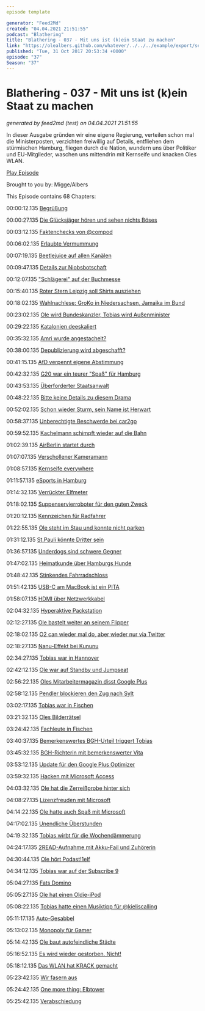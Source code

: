 ```yaml
---
episode template

generator: "Feed2Md"
created: "04.04.2021 21:51:55"
podcast: "Blathering"
title: "Blathering - 037 - Mit uns ist (k)ein Staat zu machen"
link: "https://olealbers.github.com/whatever/../../../example/export/seasons/2/2017/10/Blathering - 037 - Mit uns ist (k)ein Staat zu machen.md"
published: "Tue, 31 Oct 2017 20:53:34 +0000"
episode: "37"
Season: "37"
---
```


# Blathering - 037 - Mit uns ist (k)ein Staat zu machen
_generated by feed2md (test) on 04.04.2021 21:51:55_

In dieser Ausgabe gründen wir eine eigene Regierung, verteilen schon mal die Ministerposten, verzichten freiwillig auf Details, entfliehen dem stürmischen Hamburg, fliegen durch die Nation, wundern uns über Politiker und EU-Mitglieder, waschen uns mittendrin mit Kernseife und knacken Oles WLAN.

[Play Episode](https://www.blathering.de/podlove/file/356/s/feed/c/mp3/blathering_037.mp3)

Brought to you by: Migge/Albers

This Episode contains 68 Chapters:


00:00:12.135 [Begrüßung]()

00:00:27.135 [Die Glücksjäger hören und sehen nichts Böses](https://de.wikipedia.org/wiki/Die_Gl%C3%BCcksj%C3%A4ger)

00:03:12.135 [Faktenchecks von @compod](https://twitter.com/Bildungsgedanke/status/921473726339837952)

00:06:02.135 [Erlaubte Vermummung](https://de.wikipedia.org/wiki/Vermummungsverbot)

00:07:19.135 [Beetlejuice auf allen Kanälen](https://twitter.com/pjdoland/status/920818786248339456)

00:09:47.135 [Details zur Niobsbotschaft](https://de.wikipedia.org/wiki/Niob)

00:12:07.135 ["Schlägerei" auf der Buchmesse](https://www.mobilegeeks.de/artikel/ihr-seid-gegen-nazis-dann-arbeitet-sauber-verdammt/)

00:15:40.135 [Roter Stern Leipzig soll Shirts ausziehen](http://www.spiegel.de/sport/fussball/roter-stern-leipzig-nazis-raus-gilt-in-sachsen-als-provokation-a-1173755.html)

00:18:02.135 [Wahlnachlese: GroKo in Niedersachsen, Jamaika im Bund](https://www.ndr.de/nachrichten/niedersachsen/landtagswahl_2017/Es-riecht-nach-Grosser-Koalition,landtagswahl4050.html)

00:23:02.135 [Ole wird Bundeskanzler, Tobias wird Außenminister](https://wrint.de/2017/10/30/wr745-die-bundesregierung/)

00:29:22.135 [Katalonien deeskaliert](https://www.tagesschau.de/ausland/puigdemont-belgien-103.html)

00:35:32.135 [Amri wurde angestachelt?](http://www.tagesspiegel.de/berlin/attentat-auf-berliner-breitscheidplatz-anis-amri-wurde-moeglicherweise-von-v-mann-angestachelt/20479546.html)

00:38:00.135 [Depublizierung wird abgeschafft?](https://www.golem.de/news/depublizierung-7-tage-loeschfrist-fuer-ard-und-zdf-im-internet-faellt-weg-1710-130734.html)

00:41:15.135 [AfD verpennt eigene Abstimmung](https://www.mz-web.de/sachsen-anhalt/landespolitik/null-ja-stimmen-afd-blamiert-sich-bei-abstimmung-28732718)

00:42:32.135 [G20 war ein teurer "Spaß" für Hamburg](https://www.ndr.de/nachrichten/hamburg/G20-Kosten-fuer-Hamburg-hoeher-als-gedacht,hamburgkommentar178.html)

00:43:53.135 [Überforderter Staatsanwalt](http://www.stuttgarter-zeitung.de/inhalt.staatsanwalt-wegen-rechtsbeugung-verurteilt-auf-derfalschen-seite-page2.61f9971d-b901-4560-8921-06efca2c8202.html)

00:48:22.135 [Bitte keine Details zu diesem Drama](http://www.spiegel.de/panorama/justiz/tote-zweijaehrige-aus-hamburg-vater-in-spanien-gefasst-a-1175441.html)

00:52:02.135 [Schon wieder Sturm, sein Name ist Herwart](https://www.zdf.de/nachrichten/heute-19-uhr/sturm-herwart-legt-bahn-lahm-102.html)

00:58:37.135 [Unberechtigte Beschwerde bei car2go](https://twitter.com/felgenralle/status/924959745257205762)

00:59:52.135 [Kachelmann schimpft wieder auf die Bahn](https://www.swr.de/marktcheck/zugausfaelle-bei-sturm-alle-reden-vom-wetter/-/id=100834/did=20551434/nid=100834/gmed3l/index.html)

01:02:39.135 [AirBerlin startet durch](https://twitter.com/tmigge/status/920631863429009410)

01:07:07.135 [Verschollener Kameramann](https://www.mopo.de/hamburg/verschwundener-tv-mitarbeiter-waehrend-retter-nach-ihm-suchten--zockte-er-im-casino-28735468)

01:08:57.135 [Kernseife everywhere](https://twitter.com/tmigge/status/922545699555770370)

01:11:57.135 [eSports in Hamburg](http://www.sport1.de/esports/2017/10/esports-ein-event-der-superlative-die-esl-one-hamburg)

01:14:32.135 [Verrückter Elfmeter](https://plus.google.com/100250744920284209384/posts/1VWh3MWzRAv)

01:18:02.135 [Suppenservierroboter für den guten Zweck](https://www.youtube.com/watch?v=ab47XHidvwQ)

01:20:12.135 [Kennzeichen für Radfahrer](https://www.abendblatt.de/nachrichten/article212305611/Hamburger-CDU-fordert-Kennzeichen-fuer-Fahrraeder.html)

01:22:55.135 [Ole steht im Stau und konnte nicht parken](https://twitter.com/PolizeiHamburg/status/923511686518190080)

01:31:12.135 [St.Pauli könnte Dritter sein](https://www.stefangroenveld.de/2017/grausames-gekicke/)

01:36:57.135 [Underdogs sind schwere Gegner](http://www.fussball.de/spiel/tus-berne-2-eimsbuettel-3/-/spiel/0208GT89OK000000VS54898DVUVCCN5J#!/section/stage)

01:47:02.135 [Heimatkunde über Hamburgs Hunde](https://www.ndr.de/fernsehen/sendungen/hamburg_journal/Heimatkunde-Hunde,hamj61154.html)

01:48:42.135 [Stinkendes Fahrradschloss](https://plus.google.com/+OleAlbers/posts/AuPNuMmVv32)

01:51:42.135 [USB-C am MacBook ist ein PITA](https://marco.org/2017/10/14/impossible-dream-of-usb-c)

01:58:07.135 [HDMI über Netzwerkkabel](https://twitter.com/tmigge/status/923572723464527874)

02:04:32.135 [Hyperaktive Packstation](https://twitter.com/stammtischphilo/status/922799532953538561)

02:12:27.135 [Ole bastelt weiter an seinem Flipper](https://plus.google.com/+OleAlbers/posts/UH1FX2nZq17)

02:18:02.135 [O2 can wieder mal do, aber wieder nur via Twitter](https://twitter.com/tmigge/status/922437026208722944)

02:18:27.135 [Nanu-Effekt bei Kununu](https://www.kununu.com/)

02:34:27.135 [Tobias war in Hannover](http://www.donkarl.com/AEK/)

02:42:12.135 [Ole war auf Standby und Jumpseat](https://de.wikipedia.org/wiki/Jumpseat)

02:56:22.135 [Oles Mitarbeitermagazin disst Google Plus]()

02:58:12.135 [Pendler blockieren den Zug nach Sylt](http://www.kn-online.de/News/Aktuelle-Nachrichten-Schleswig-Holstein/Nachrichten-Schleswig-Holstein/Sylt-Pendler-blockieren-Bahnstrecke)

03:02:17.135 [Tobias war in Fischen](https://de.wikipedia.org/wiki/Fischen_im_Allg%C3%A4u)

03:21:32.135 [Oles Bilderrätsel](https://de.wikipedia.org/wiki/Reformstau)

03:24:42.135 [Fachleute in Fischen](https://www.der-eid.de/single-post/2017/09/17/11-Berliner-Forum-Programm)

03:40:37.135 [Bemerkenswertes BGH-Urteil triggert Tobias](https://www.haufe.de/immobilien/verwaltung/bgh-wohnungseigentuemer-hat-keinen-anspruch-auf-aufzug_258_393396.html)

03:45:32.135 [BGH-Richterin mit bemerkenswerter Vita](https://www.welt.de/politik/deutschland/article129468131/Bundesrichter-laesst-sich-zur-Frau-umwandeln.html)

03:53:12.135 [Update für den Google Plus Optimizer](https://chrome.google.com/webstore/detail/google%20-optimizer/edknapjhmlocokbpbihilmjmfmmddhop?hl=de)

03:59:32.135 [Hacken mit Microsoft Access](https://msdn.microsoft.com/de-de/library/windows/desktop/bb774652(v=vs.85).aspx)

04:03:32.135 [Ole hat die Zerreißprobe hinter sich](https://de.wikipedia.org/wiki/South_Park:_Die_rektakul%C3%A4re_Zerrei%C3%9Fprobe)

04:08:27.135 [Lizenzfreuden mit Microsoft](https://partner.microsoft.com/de-de/membership/action-pack)

04:14:22.135 [Ole hatte auch Spaß mit Microsoft](https://docs.microsoft.com/en-us/sharepoint/dev/sp-add-ins/replace-an-expiring-client-secret-in-a-sharepoint-add-in)

04:17:02.135 [Unendliche Überstunden](https://plus.google.com/u/0/114766887193183719117/posts/Ev3xM4HLSsE)

04:19:32.135 [Tobias wirbt für die Wochendämmerung](http://wochendaemmerung.de/amerika-nervt/)

04:24:17.135 [2READ-Aufnahme mit Akku-Fail und Zuhörerin](https://www.tobiasmigge.de/2017/10/29/2read-090-ich-bin-mal-eben-wieder-tot/)

04:30:44.135 [Ole hört Podast!1elf](https://www.youtube.com/playlist?list=PLXzcSMxAanucAXDcsiqoIKGKZv-8iomqb)

04:34:12.135 [Tobias war auf der Subscribe 9](https://www.youtube.com/playlist?list=PLIoqMTM7qDWq_pM9rwoN0No3gfCQtixd8)

05:04:27.135 [Fats Domino](https://de.wikipedia.org/wiki/Fats_Domino)

05:05:27.135 [Ole hat einen Oldie-iPod](http://www.mediamonkey.com/language/de/)

05:08:22.135 [Tobias hatte einen Musiktipp für @kieliscalling](https://twitter.com/tmigge/status/923762353166016512)

05:11:17.135 [Auto-Gesabbel](https://www.golem.de/news/range-extender-mazda-wankelt-wieder-1710-130820.html)

05:13:02.135 [Monopoly für Gamer](https://plus.google.com/+OleAlbers/posts/h4cR4jJ4vuE)

05:14:42.135 [Ole baut autofeindliche Städte](https://plus.google.com/+OleAlbers/posts/EiqheeRkWJ3)

05:16:52.135 [Es wird wieder gestorben. Nicht!](https://www.youtube.com/watch?v=htp12XKM-O4)

05:18:12.135 [Das WLAN hat KRACK gemacht](https://logbuch-netzpolitik.de/lnp233-das-internet-setzt-sich-endlich-durch)

05:23:42.135 [Wir fasern aus](https://de.wikipedia.org/wiki/Uma_Thurman)

05:24:42.135 [One more thing: Elbtower](https://www.abendblatt.de/hamburg/article212306503/Verhandlungen-fuer-das-Milliardenprojekt-Elbtower-starten.html)

05:25:42.135 [Verabschiedung]()


